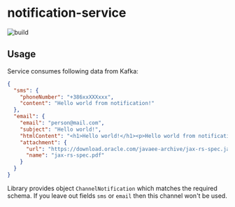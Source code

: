 # notification-service
![build](https://travis-ci.org/rso-vaje-6315/notification-service.svg)


## Usage

Service consumes following data from Kafka:

```json
{
  "sms": {
    "phoneNumber": "+386xxXXXxxx",
    "content": "Hello world from notification!"
  },
  "email": {
    "email": "person@mail.com",
    "subject": "Hello world!",
    "htmlContent": "<h1>Hello world!</h1><p>Hello world from notification</p>",
    "attachment": {
      "url": "https://download.oracle.com/javaee-archive/jax-rs-spec.java.net/jsr339-experts/att-3593/spec.pdf",
      "name": "jax-rs-spec.pdf"
    }
  }
}
```

Library provides object `ChannelNotification` which matches the required schema. If you leave out fields `sms` or `email` then this channel won't be used.